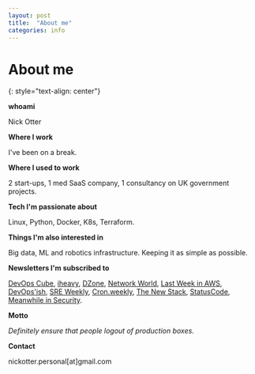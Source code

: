 ```yaml
---
layout: post
title:  "About me"
categories: info
---
```


# About me
{: style="text-align: center"}

**whoami** 

Nick Otter

**Where I work**

I've been on a break. 

**Where I used to work**

2 start-ups, 1 med SaaS company, 1 consultancy on UK government projects.

**Tech I'm passionate about**

Linux, Python, Docker, K8s, Terraform. 

**Things I'm also interested in**

Big data, ML and robotics infrastructure. Keeping it as simple as possible. 

**Newsletters I'm subscribed to**

[DevOps Cube](https://devopscube.com/), [iheavy](https://www.iheavy.com/), [DZone](https://dzone.com/), [Network World](https://www.networkworld.com/), [Last Week in AWS](https://www.lastweekinaws.com/), [DevOps'ish](https://devopsish.com/), [SRE Weekly](https://sreweekly.com/), [Cron.weekly](https://ma.ttias.be/cronweekly/), [The New Stack](https://thenewstack.io/), [StatusCode](http://statuscode.com/), [Meanwhile in Security](https://meanwhileinsecurity.com/).

**Motto**

_Definitely ensure that people logout of production boxes._

**Contact**

nickotter.personal[at]gmail.com

